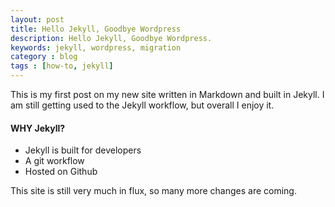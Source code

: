 ```yaml
---
layout: post
title: Hello Jekyll, Goodbye Wordpress
description: Hello Jekyll, Goodbye Wordpress.
keywords: jekyll, wordpress, migration
category : blog
tags : [how-to, jekyll]
---
```


This is my first post on my new site written in Markdown and built in Jekyll.  I am still getting used to the Jekyll workflow, but overall I enjoy it.   

#### WHY Jekyll?

* Jekyll is built for developers
* A git workflow
* Hosted on Github  


This site is still very much in flux, so many more changes are coming.